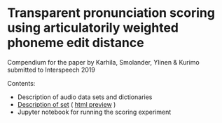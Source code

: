 # Transparent pronunciation scoring using articulatorily weighted phoneme edit distance

Compendium for the paper by Karhila, Smolander, Ylinen &amp; Kurimo submitted to Interspeech 2019

Contents:
- Description of audio data sets and dictionaries
- [Description of set](https://github.com/aalto-speech/interspeech2019_karhila_et_al/blob/master/phoneset.html) ( [html preview](https://htmlpreview.github.io/?https://github.com/aalto-speech/interspeech2019_karhila_et_al/blob/master/phoneset.html) )
- Jupyter notebook for running the scoring experiment
